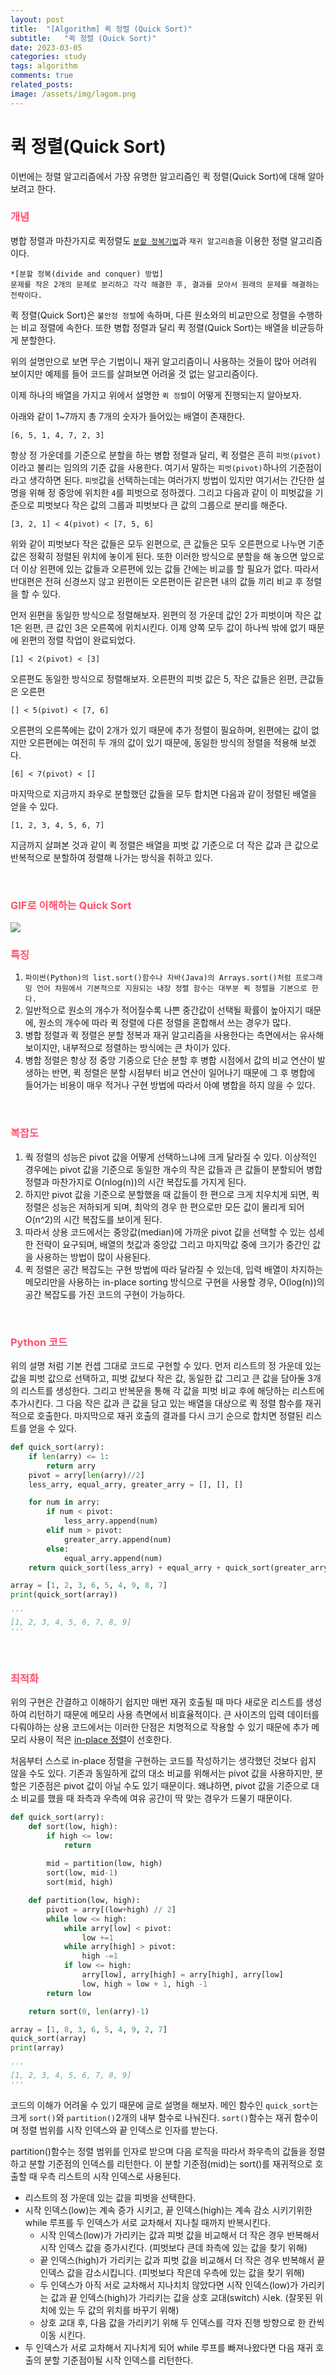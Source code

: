 ```yaml
---
layout: post
title:  "[Algorithm] 퀵 정렬 (Quick Sort)"
subtitle:   "퀵 정렬 (Quick Sort)"
date: 2023-03-05
categories: study
tags: algorithm
comments: true
related_posts:
image: /assets/img/lagom.png
---
```


# 퀵 정렬(Quick Sort)
이번에는 정렬 알고리즘에서 가장 유명한 알고리즘인 퀵 정렬(Quick Sort)에 대해 알아보려고 한다.

### <span style='color:hsl(350, 100%, 66%);'>개념</span>
병합 정렬과 마찬가지로 퀵정렬도 [`분할 정복기법`](https://velog.io/@arittung/Divide-and-Conquer)과 `재귀 알고리즘`을 이용한 정렬 알고리즘이다.

    *[분할 정복(divide and conquer) 방법]
    문제를 작은 2개의 문제로 분리하고 각각 해결한 후, 결과를 모아서 원래의 문제를 해결하는 전략이다.

퀵 정렬(Quick Sort)은 `불안정 정렬`에 속하며, 다른 원소와의 비교만으로 정렬을 수행하는 비교 정렬에 속한다. 또한 병합 정렬과 달리 퀵 정렬(Quick Sort)는 배열을 비균등하게 분할한다.

위의 설명만으로 보면 무슨 기법이니 재귀 알고리즘이니 사용하는 것들이 많아 어려워 보이지만 예제를 들어 코드를 살펴보면 어려울 것 없는 알고리즘이다.

이제 하나의 배열을 가지고 위에서 설명한 `퀵 정렬`이 어떻게 진행되는지 알아보자.

아래와 같이 1~7까지 총 7개의 숫자가 들어있는 배열이 존재한다.
```text
[6, 5, 1, 4, 7, 2, 3]
```
항상 정 가운데를 기준으로 분할을 하는 병합 정렬과 달리, 퀵 정렬은 흔히 `피벗(pivot)`이라고 불리는 임의의 기준 값을 사용한다. 여기서 말하는 `피벗(pivot)`하나의 기준점이라고 생각하면 된다. `피벗`값을 선택하는데는 여러가지 방법이 있지만 여기서는 간단한 설명을 위해 정 중앙에 위치한 `4`를 피벗으로 정하겠다. 그리고 다음과 같이 이 피벗값을 기준으로 피벗보다 작은 값의 그룹과 피벗보다 큰 값의 그룹으로 분리를 해준다.
```text
[3, 2, 1] < 4(pivot) < [7, 5, 6]
```
위와 같이 피벗보다 작은 값들은 모두 왼편으로, 큰 값들은 모두 오른편으로 나누면 기준 값은 정확히 정렬된 위치에 놓이게 된다. 또한 이러한 방식으로 분할을 해 놓으면 앞으로 더 이상 왼편에 있는 값들과 오른편에 있는 값들 간에는 비교를 할 필요가 없다. 따라서 반대편은 전혀 신경쓰지 않고 왼편이든 오른편이든 같은편 내의 값들 끼리 비교 후 정렬을 할 수 있다.

먼저 왼편을 동일한 방식으로 정렬해보자. 왼편의 정 가운데 값인 2가 피벗이며 작은 값 1은 왼편, 큰 값인 3은 오른쪽에 위치시킨다. 이제 양쪽 모두 값이 하나씩 밖에 없기 때문에 왼편의 정렬 작업이 완료되었다.
```text
[1] < 2(pivot) < [3]
```
오른편도 동일한 방식으로 정렬해보자. 오른편의 피벗 값은 5, 작은 값들은 왼편, 큰값들은 오른편
```text
[] < 5(pivot) < [7, 6]
```
오른편의 오른쪽에는 값이 2개가 있기 때문에 추가 정렬이 필요하며, 왼편에는 값이 없지만 오른편에는 여전히 두 개의 값이 있기 때문에, 동일한 방식의 정렬을 적용해 보겠다.
```text
[6] < 7(pivot) < []
```
마지막으로 지금까지 좌우로 분할했던 값들을 모두 합치면 다음과 같이 정렬된 배열을 얻을 수 있다.

```text
[1, 2, 3, 4, 5, 6, 7]
```
지금까지 살펴본 것과 같이 퀵 정렬은 배열을 피벗 값 기준으로 더 작은 값과 큰 값으로 반복적으로 분할하여 정렬해 나가는 방식을 취하고 있다.

<br>

### <span style='color:hsl(350, 100%, 66%);'>GIF로 이해하는 Quick Sort</span>

<img src="/assets/resources/quick-sort-001.gif">

<br>

### <span style='color:hsl(350, 100%, 66%);'>특징</span>
1. `파이썬(Python)의 list.sort()함수나 자바(Java)의 Arrays.sort()처럼 프로그래밍 언어 차원에서 기본적으로 지원되는 내장 정렬 함수는 대부분 퀵 정렬을 기본으로 한다.`
2. 일반적으로 원소의 개수가 적어질수록 나쁜 중간값이 선택될 확률이 높아지기 때문에, 원소의 개수에 따라 퀵 정렬에 다른 정렬을 혼합해서 쓰는 경우가 많다.
3. 병합 정렬과 퀵 정렬은 분할 정복과 재귀 알고리즘을 사용한다는 측면에서는 유사해보이지만, 내부적으로 정렬하는 방식에는 큰 차이가 있다.
4. 병합 정렬은 항상 정 중앙 기중으로 단순 분할 후 병합 시점에서 값의 비교 연산이 발생하는 반면, 퀵 정렬은 분할 시점부터 비교 연산이 일어나기 때문에 그 후 병합에 들어가는 비용이 매우 적거나 구현 방법에 따라서 아예 병합을 하지 않을 수 있다.

<br>

### <span style='color:hsl(350, 100%, 66%);'>복잡도</span>
1. 쿽 정렬의 성능은 pivot 값을 어떻게 선택하느냐에 크게 달라질 수 있다. 이상적인 경우에는 pivot 값을 기준으로 동일한 개수의 작은 값들과 큰 값들이 분할되어 병합 정렬과 마찬가지로 O(nlog(n))의 시간 복잡도를 가지게 된다.
2. 하지만 pivot 값을 기준으로 분할했을 때 값들이 한 편으로 크게 치우치게 되면, 퀵 정렬은 성능은 저하되게 되며, 최악의 경우 한 편으로만 모든 값이 몰리게 되어 O(n^2)의 시간 복잡도를 보이게 된다.
3. 따라서 상용 코드에서는 중앙값(median)에 가까운 pivot 값을 선택할 수 있는 섬세한 전략이 요구되며, 배열의 첫값과 중앙값 그리고 마지막값 중에 크기가 중간인 값을 사용하는 방법이 많이 사용된다.
4. 퀵 정렬은 공간 복잡도는 구현 방법에 따라 달라질 수 있는데, 입력 배열이 차지하는 메모리만을 사용하는 in-place sorting 방식으로 구현을 사용할 경우, O(log(n))의 공간 복잡도를 가진 코드의 구현이 가능하다.

<br>

### <span style='color:hsl(350, 100%, 66%);'>Python 코드</span>
위의 설명 처럼 기본 컨셉 그대로 코드로 구현할 수 있다. 먼저 리스트의 정 가운데 있는 값을 피벗 값으로 선택하고, 피벗 값보다 작은 값, 동일한 값 그리고 큰 값을 담아둘 3개의 리스트를 생성한다. 그리고 반복문을 통해 각 값을 피벗 비교 후에 해당하는 리스트에 추가시킨다. 그 다음 작은 값과 큰 값을 담고 있는 배열을 대상으로 퀵 정렬 함수를 재귀적으로 호출한다. 마지막으로 재귀 호출의 결과를 다시 크기 순으로 합치면 정렬된 리스트를 얻을 수 있다.
```python
def quick_sort(arry):
    if len(arry) <= 1:
        return arry
    pivot = arry[len(arry)//2]
    less_arry, equal_arry, greater_arry = [], [], []

    for num in arry:
        if num < pivot:
            less_arry.append(num)
        elif num > pivot:
            greater_arry.append(num)
        else:
            equal_arry.append(num)
    return quick_sort(less_arry) + equal_arry + quick_sort(greater_arry)

array = [1, 2, 3, 6, 5, 4, 9, 8, 7]
print(quick_sort(array))

'''
[1, 2, 3, 4, 5, 6, 7, 8, 9]
'''
```
<br>

### <span style='color:hsl(350, 100%, 66%);'>최적화</span>
위의 구현은 간결하고 이해하기 쉽지만 매번 재귀 호출될 때 마다 새로운 리스트를 생성하여 리턴하기 때문에 메모리 사용 측면에서 비효율적이다. 큰 사이즈의 입력 데이터를 다뤄야하는 상용 코드에서는 이러한 단점은 치명적으로 작용할 수 있기 때문에 추가 메모리 사용이 적은 [in-place 정렬](https://www.dalecoding.com/algorithms/quick-sort)이 선호한다.

처음부터 스스로 in-place 정렬을 구현하는 코드를 작성하기는 생각했던 것보다 쉽지 않을 수도 있다. 기존과 동일하게 값의 대소 비교를 위해서는 pivot 값을 사용하지만, 분할은 기준점은 pivot 값이 아닐 수도 있기 때문이다. 왜냐하면, pivot 값을 기준으로 대소 비교를 했을 때 좌측과 우측에 여유 공간이 딱 맞는 경우가 드물기 때문이다.

```python
def quick_sort(arry):
    def sort(low, high):
        if high <= low:
            return
        
        mid = partition(low, high)
        sort(low, mid-1)
        sort(mid, high)

    def partition(low, high):
        pivot = arry[(low+high) // 2]
        while low <= high:
            while arry[low] < pivot:
                low +=1
            while arry[high] > pivot:
                high -=1
            if low <= high:
                arry[low], arry[high] = arry[high], arry[low]
                low, high = low + 1, high -1
        return low

    return sort(0, len(arry)-1)

array = [1, 8, 3, 6, 5, 4, 9, 2, 7]
quick_sort(array)
print(array)

'''
[1, 2, 3, 4, 5, 6, 7, 8, 9]
'''
```
코드의 이해가 어려울 수 있기 때문에 글로 설명을 해보자. 메인 함수인 `quick_sort`는 크게 `sort()`와 `partition()`2개의 내부 함수로 나눠진다. `sort()`함수는 재귀 함수이며 정렬 범위를 시작 인덱스와 끝 인덱스로 인자를 받는다.

partition()함수는 정렬 범위를 인자로 받으며 다음 로직을 따라서 좌우측의 값들을 정렬하고 분할 기준점의 인덱스를 리턴한다. 이 분할 기준점(mid)는 sort()를 재귀적으로 호출할 때 우측 리스트의 시작 인덱스로 사용된다.

- 리스트의 정 가운데 있는 값을 피벗을 선택한다.
- 시작 인덱스(low)는 계속 증가 시키고, 끝 인덱스(high)는 계속 감소 시키기위한 while 루프를 두 인덱스가 서로 교차해서 지나칠 때까지 반복시킨다.
    - 시작 인덱스(low)가 가리키는 값과 피벗 값을 비교해서 더 작은 경우 반복해서 시작 인덱스 값을 증가시킨다. (피벗보다 큰데 좌측에 있는 값을 찾기 위해)
    - 끝 인덱스(high)가 가리키는 값과 피벗 값을 비교해서 더 작은 경우 반복해서 끝 인덱스 값을 감소시킵니다. (피벗보다 작은데 우측에 있는 값을 찾기 위해)
    - 두 인덱스가 아직 서로 교차해서 지나치치 않았다면 시작 인덱스(low)가 가리키는 값과 끝 인덱스(high)가 가리키는 값을 상호 교대(switch) 시ek. (잘못된 위치에 있는 두 값의 위치를 바꾸기 위해)
    - 상호 교대 후, 다음 값을 가리키기 위해 두 인덱스를 각자 진행 방향으로 한 칸씩 이동 시킨다.
- 두 인덱스가 서로 교차해서 지나치게 되어 while 루프를 빠져나왔다면 다음 재귀 호출의 분할 기준점이될 시작 인덱스를 리턴한다.